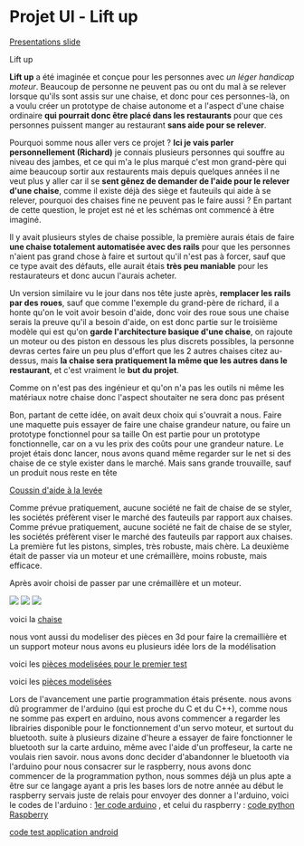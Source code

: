 Projet Ul - Lift up
====================

[Presentations slide](https://docs.google.com/presentation/d/1F90I4jqLM0xJeXBUU_vE5x2pX4bnX4WyPgPFGB-84LE/edit?usp=sharing)

Lift up

__Lift up__ a été imaginée et conçue pour les personnes avec _un léger handicap moteur_. Beaucoup de personne ne peuvent pas ou ont du mal à se relever lorsque qu'ils sont assis sur une chaise, et donc pour ces personnes-là, on a voulu créer un prototype de chaise autonome et a l'aspect d'une chaise ordinaire __qui pourrait donc être placé dans les restaurants__ pour que ces personnes puissent manger au restaurant __sans aide pour se relever__.

Pourquoi somme nous aller vers ce projet ? __Ici je vais parler personnellement (Richard)__ je connais plusieurs personnes qui souffre au niveau des jambes, et ce qui m'a le plus marqué c'est mon grand-père qui aime beaucoup sortir aux restaurents mais depuis quelques années il ne veut plus y aller car il se __sent gênez de demander de l'aide pour le relever d'une chaise__, comme il existe déjà des siège et fauteuils qui aide à se relever, pourquoi des chaises fine ne peuvent pas le faire aussi ? En partant de cette question, le projet est né et les schémas ont commencé à être imaginé.

Il y avait plusieurs styles de chaise possible, la première aurais étais de faire __une chaise totalement automatisée avec des rails__ pour que les personnes n'aient pas grand chose à faire et surtout qu'il n'est pas à forcer, sauf que ce type avait des défauts, elle aurait étais __très peu maniable__ pour les restaurateurs et donc aucun l'aurais acheter.

Un version similaire vu le jour dans nos tête juste après, __remplacer les rails par des roues__, sauf que comme l'exemple du grand-père de richard, il a honte qu'on le voit avoir besoin d'aide, donc voir des roue sous une chaise serais la preuve qu'il a besoin d'aide, on est donc partie sur le troisième modèle qui est qu'on __garde l'architecture basique d'une chaise__, on rajoute un moteur ou des piston en dessous les plus discrets possibles, la personne devras certes faire un peu plus d'effort que les 2 autres chaises citez au-dessus, mais __la chaise sera pratiquement la même que les autres dans le restaurant__, et c'est vraiment le __but du projet__.

Comme on n'est pas des ingénieur et qu'on n'a pas les outils ni même les matériaux notre chaise donc l'aspect shoutaiter ne sera donc pas présent

Bon, partant de cette idée, on avait deux choix qui s'ouvrait a nous.
Faire une maquette puis essayer de faire une chaise grandeur nature, ou faire un prototype fonctionnel pour sa taille
On est partie pour un prototype fonctionnelle, car on a vu les prix des coûts pour une grandeur nature. 
Le projet étais donc lancer, nous avons quand même regarder sur le net si des chaise de ce style exister dans le marché. Mais sans grande trouvaille, sauf un produit nous reste en tête 


[Coussin d'aide à la levée](https://www.tousergo.com/aide-au-transfert/28-coussin-d-aide-a-la-levee-3574590140219.html)


Comme prévue pratiquement, aucune société ne fait de chaise de se styler, les sociétés préfèrent viser le marché des fauteuils par rapport aux chaises.
Comme prévue pratiquement, aucune société ne fait de chaise de se styler, les sociétés préfèrent viser le marché des fauteuils par rapport aux chaises.
La première fut les pistons, simples, très robuste, mais chère.
La deuxième était de passer via un moteur et une crémaillère, moins robuste, mais efficace.

Après avoir choisi de passer par une crémaillère et un moteur.

![](https://zupimages.net/up/19/20/yr36.png) ![](https://zupimages.net/up/19/20/filr.png) ![](https://zupimages.net/up/19/20/6vpy.png)

voici la [chaise](https://www.ikea.com/fr/fr/p/kritter-chaise-enfant-rouge-80153697/)


nous vont aussi du modeliser des pièces en 3d pour faire la cremaillière et un support moteur
nous avons eu plusieurs idée lors de la modélisation


voici les [pièces modelisées pour le premier test](https://www.tinkercad.com/things/dY0HXlwu65n)


voici les [pièces modelisées](https://www.tinkercad.com/things/2Bs0kqwbqwV)

Lors de l'avancement une partie programmation étais présente.
nous avons dû programmer de l'arduino (qui est proche du C et du C++), comme nous ne somme pas expert en arduino, nous avons commencer a regarder les librairies disponible pour le fonctionnement d'un servo moteur, et surtout du bluetooth.
suite à plusieurs dizaine d'heure a essayer de faire fonctionner le bluetooth sur la carte arduino, même avec l'aide d'un proffeseur, la carte ne voulais rien savoir.
nous avons donc decider d'abandonner le bluetooth via l'arduino pour nous consacrer sur le raspberry, nous avons donc commencer de la programmation python, nous sommes déjà un plus apte a être sur ce langage ayant a pris les bases lors de notre année au début le raspberry servais juste de relais pour envoyer des donner a l'arduino, voici le codes de l'arduino : 
[1er code arduino](https://github.com/DeadMeon/Lift-Up/blob/master/1erCodeArduino.ino)
, et celui du raspberry : 
[code python Raspberry](https://github.com/DeadMeon/Lift-Up/blob/master/bluetoothGPIO.py)

[code test application android](https://github.com/DeadMeon/Lift-Up/blob/master/Test_Applcation_Android/main/java/com/example/devicelist/MainActivity.java)

